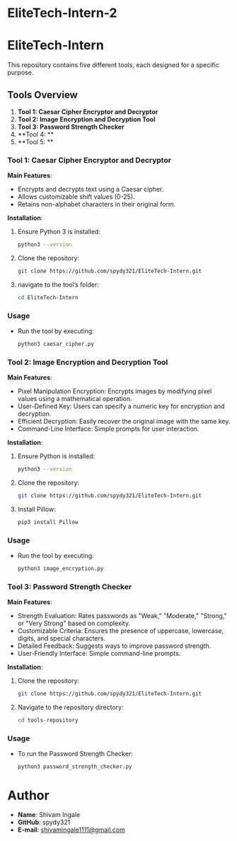 # EliteTech-Intern-2
# EliteTech-Intern

This repository contains five different tools, each designed for a specific purpose.

## Tools Overview

1. **Tool 1: Caesar Cipher Encryptor and Decryptor**
2. **Tool 2: Image Encryption and Decryption Tool**
3. **Tool 3: Password Strength Checker**
4. **Tool 4: **
5. **Tool 5: **


### Tool 1: Caesar Cipher Encryptor and Decryptor

**Main Features**:
- Encrypts and decrypts text using a Caesar cipher.
- Allows customizable shift values (0-25).
- Retains non-alphabet characters in their original form.

**Installation**:
1. Ensure Python 3 is installed:
   ```bash
   python3 --version
   ```
2. Clone the repository:
   ```bash
   git clone https://github.com/spydy321/EliteTech-Intern.git
   ```
3. navigate to the tool’s folder:  
   ```bash
   cd EliteTech-Intern
   ```

### Usage
-  Run the tool by executing:
   ```bash
   python3 caesar_cipher.py
   ```

### Tool 2: Image Encryption and Decryption Tool

**Main Features**:
- Pixel Manipulation Encryption: Encrypts images by modifying pixel values using a mathematical operation.
- User-Defined Key: Users can specify a numeric key for encryption and decryption.
- Efficient Decryption: Easily recover the original image with the same key.
- Command-Line Interface: Simple prompts for user interaction.

**Installation**:
1. Ensure Python is installed:
   ```bash
   python3 --version
   ```
2. Clone the repository:
   ```bash
   git clone https://github.com/spydy321/EliteTech-Intern.git
   ```   
3. Install Pillow:
   ```bash
   pip3 install Pillow
   ```

### Usage     
- Run the tool by executing:
  ```bash
  python3 image_encryption.py
  ```

### Tool 3: Password Strength Checker

**Main Features**:
- Strength Evaluation: Rates passwords as "Weak," "Moderate," "Strong," or "Very Strong" based on complexity.
- Customizable Criteria: Ensures the presence of uppercase, lowercase, digits, and special characters.
- Detailed Feedback: Suggests ways to improve password strength.
- User-Friendly Interface: Simple command-line prompts.

**Installation**:
1. Clone the repository:
   ```bash
   git clone https://github.com/spydy321/EliteTech-Intern.git
   ```
2. Navigate to the repository directory:
   ```bash
   cd tools-repository
   ```

### Usage
- To run the Password Strength Checker:
  ```bash
  python3 password_strength_checker.py
  ```
# Author
- **Name**: Shivam Ingale
- **GitHub**: spydy321
- **E-mail**: shivamingale1111@gmail.com
